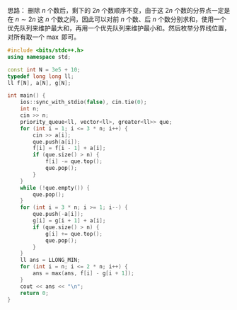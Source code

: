 思路： 删除 $n$ 个数后，剩下的 $2n$ 个数顺序不变，由于这 $2n$ 个数的分界点一定是在 $n \sim 2n$ 这 $n$ 个数之间，因此可以对前 $n$ 个数、后 $n$ 个数分别求和，使用一个优先队列来维护最大和，再用一个优先队列来维护最小和。然后枚举分界线位置，对所有取一个 $\max$ 即可。

```cpp
#include <bits/stdc++.h>
using namespace std;

const int N = 3e5 + 10;
typedef long long ll;
ll f[N], a[N], g[N];

int main() {
    ios::sync_with_stdio(false), cin.tie(0);
    int n;
    cin >> n;
    priority_queue<ll, vector<ll>, greater<ll>> que;
    for (int i = 1; i <= 3 * n; i++) {
        cin >> a[i];
        que.push(a[i]);
        f[i] = f[i - 1] + a[i];
        if (que.size() > n) {
            f[i] -= que.top();
            que.pop();
        }
    }
    while (!que.empty()) {
        que.pop();
    }
    for (int i = 3 * n; i >= 1; i--) {
        que.push(-a[i]);
        g[i] = g[i + 1] + a[i];
        if (que.size() > n) {
            g[i] += que.top();
            que.pop();
        }
    }
    ll ans = LLONG_MIN;
    for (int i = n; i <= 2 * n; i++) {
        ans = max(ans, f[i] - g[i + 1]);
    }
    cout << ans << "\n";
    return 0;
}
```